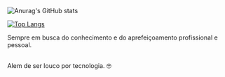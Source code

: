 ![Anurag's GitHub stats](https://github-readme-stats.vercel.app/api?username=josyas&show_icons=true)

[![Top Langs](https://github-readme-stats.vercel.app/api/top-langs/?username=josyas&layout=compact)](https://github.com/anuraghazra/github-readme-stats)


Sempre em busca do conhecimento e do aprefeiçoamento profissional e pessoal.

<br/>Alem de ser louco por tecnologia. 🤓



